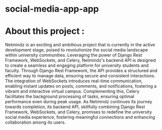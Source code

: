 # social-media-app-app

# About this project :

Netmindz is an exciting and ambitious project that is currently in the active development stage, poised to revolutionize the social media landscape within university communities. Leveraging the power of Django Rest Framework, WebSockets, and Celery, Netmindz's backend API is designed to create a seamless and engaging platform for university students and faculty. Through Django Rest Framework, the API provides a structured and efficient way to manage data, ensuring secure and consistent interactions. The integration of WebSockets introduces real-time communication, enabling instant updates on posts, comments, and notifications, fostering a vibrant and interactive virtual campus. Complementing this, Celery facilitates the background processing of tasks, ensuring optimal performance even during peak usage. As Netmindz continues its journey towards completion, its backend API, skillfully combining Django Rest Framework, WebSockets, and Celery, promises to redefine the university social media experience, fostering meaningful connections and enhancing collaboration among its users.

```json


```

